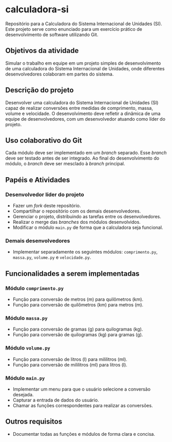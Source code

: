 # calculadora-si
Repositório para a Calculadora do Sistema Internacional de Unidades (SI). Este projeto serve como enunciado para um exercício prático de desenvolvimento de software utilizando Git.

## Objetivos da atividade
Simular o trabalho em equipe em um projeto simples de desenvolvimento de uma calculadora do Sistema Internacional de Unidades, onde diferentes desenvolvedores colaboram em partes do sistema.

## Descrição do projeto
Desenvolver uma calculadora do Sistema Internacional de Unidades (SI) capaz de realizar conversões entre medidas de comprimento, massa, volume e velocidade. O desenvolvimento deve refletir a dinâmica de uma equipe de desenvolvedores, com um desenvolvedor atuando como líder do projeto.

## Uso colaborativo do Git
Cada módulo deve ser implementado em um _branch_ separado. Esse _branch_ deve ser testado antes de ser integrado. Ao final do desenvolvimento do módulo, o _branch_ deve ser mesclado à _branch_ principal.

## Papéis e Atividades

### Desenvolvedor líder do projeto
- Fazer um _fork_ deste repositório.
- Compartilhar o repositório com os demais desenvolvedores.
- Gerenciar o projeto, distribuindo as tarefas entre os desenvolvedores.
- Realizar o merge das _branches_ dos módulos desenvolvidos.
- Modificar o módulo `main.py` de forma que a calculadora seja funcional.

### Demais desenvolvedores
- Implementar separadamente os seguintes módulos: `comprimento.py`, `massa.py`, `volume.py` e `velocidade.py`.

## Funcionalidades a serem implementadas
### Módulo `comprimento.py`
- Função para conversão de metros (m) para quilômetros (km).
- Função para conversão de quilômetros (km) para metros (m).

### Módulo `massa.py`
- Função para conversão de gramas (g) para quilogramas (kg).
- Função para conversão de quilogramas (kg) para gramas (g).

### Módulo `volume.py`
- Função para conversão de litros (l) para mililitros (ml).
- Função para conversão de mililitros (ml) para litros (l).

### Módulo `main.py`
- Implementar um menu para que o usuário selecione a conversão desejada.
- Capturar a entrada de dados do usuário.
- Chamar as funções correspondentes para realizar as conversões.

## Outros requisitos
- Documentar todas as funções e módulos de forma clara e concisa.
